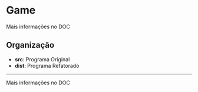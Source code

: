 # Game

Mais informações no DOC

## Organização

* **src**: Programa Original
* **dist**: Programa Refatorado

___
Mais informações no DOC